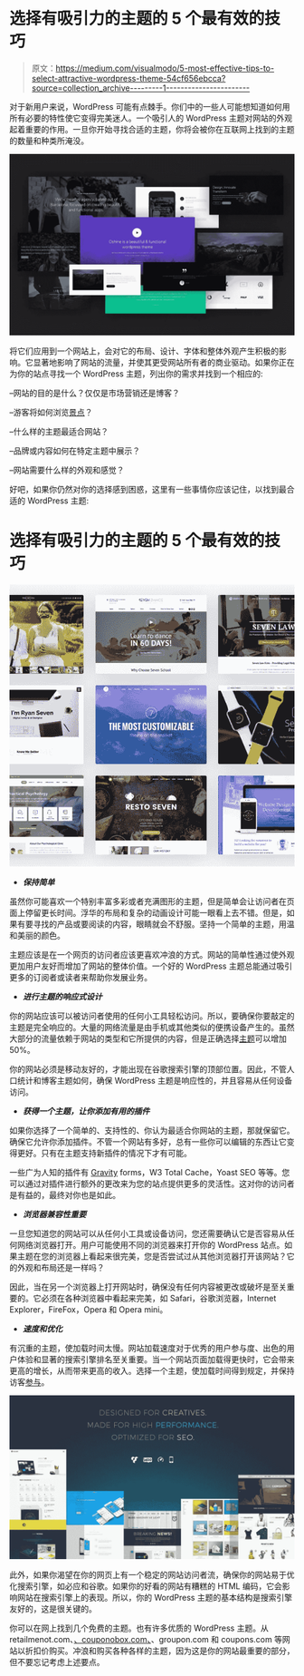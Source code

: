 # 选择有吸引力的主题的 5 个最有效的技巧

> 原文：<https://medium.com/visualmodo/5-most-effective-tips-to-select-attractive-wordpress-theme-54cf656ebcca?source=collection_archive---------1----------------------->

对于新用户来说，WordPress 可能有点棘手。你们中的一些人可能想知道如何用所有必要的特性使它变得完美迷人。一个吸引人的 WordPress 主题对网站的外观起着重要的作用。一旦你开始寻找合适的主题，你将会被你在互联网上找到的主题的数量和种类所淹没。

![](img/b6f2d1b81afb3cf1b9e84233df78feb3.png)

将它们应用到一个网站上，会对它的布局、设计、字体和整体外观产生积极的影响。它显著地影响了网站的流量，并使其更受网站所有者的商业驱动。如果你正在为你的站点寻找一个 WordPress 主题，列出你的需求并找到一个相应的:

–网站的目的是什么？仅仅是市场营销还是博客？

–游客将如何浏览[景点](https://visualmodo.com/)？

–什么样的主题最适合网站？

–品牌或内容如何在特定主题中展示？

–网站需要什么样的外观和感觉？

好吧，如果你仍然对你的选择感到困惑，这里有一些事情你应该记住，以找到最合适的 WordPress 主题:

# 选择有吸引力的主题的 5 个最有效的技巧

![](img/9c1323edddb20ce6426998a42183f31e.png)

*   ***保持简单***

虽然你可能喜欢一个特别丰富多彩或者充满图形的主题，但是简单会让访问者在页面上停留更长时间。浮华的布局和复杂的动画设计可能一眼看上去不错。但是，如果有要寻找的产品或要阅读的内容，眼睛就会不舒服。坚持一个简单的主题，用温和美丽的颜色。

主题应该是在一个网页的访问者应该更喜欢冲浪的方式。网站的简单性通过使外观更加用户友好而增加了网站的整体价值。一个好的 WordPress 主题总能通过吸引更多的订阅者或读者来帮助你发展业务。

*   ***进行主题的响应式设计***

你的网站应该可以被访问者使用的任何小工具轻松访问。所以，要确保你要敲定的主题是完全响应的。大量的网络流量是由手机或其他类似的便携设备产生的。虽然大部分的流量依赖于网站的类型和它所提供的内容，但是正确选择[主题](https://visualmodo.com/)可以增加 50%。

你的网站必须是移动友好的，才能出现在谷歌搜索引擎的顶部位置。因此，不管人口统计和博客主题如何，确保 WordPress 主题是响应性的，并且容易从任何设备访问。

*   ***获得一个主题，让你添加有用的插件***

如果你选择了一个简单的、支持性的、你认为最适合你网站的主题，那就保留它。确保它允许你添加插件。不管一个网站有多好，总有一些你可以编辑的东西让它变得更好。只有在主题支持新插件的情况下才有可能。

一些广为人知的插件有 [Gravity](https://visualmodo.com/) forms，W3 Total Cache，Yoast SEO 等等。您可以通过对插件进行额外的更改来为您的站点提供更多的灵活性。这对你的访问者是有益的，最终对你也是如此。

*   ***浏览器兼容性重要***

一旦您知道您的网站可以从任何小工具或设备访问，您还需要确认它是否容易从任何网络浏览器打开。用户可能使用不同的浏览器来打开你的 WordPress 站点。如果主题在您的浏览器上看起来很完美，您是否尝试过从其他浏览器打开该网站？它的外观和布局还是一样吗？

因此，当在另一个浏览器上打开网站时，确保没有任何内容被更改或破坏是至关重要的。它必须在各种浏览器中看起来完美，如 Safari，谷歌浏览器，Internet Explorer，FireFox，Opera 和 Opera mini。

*   ***速度和优化***

有沉重的主题，使加载时间太慢。网站加载速度对于优秀的用户参与度、出色的用户体验和显著的搜索引擎排名至关重要。当一个网站页面加载得更快时，它会带来更高的增长，从而带来更高的收入。选择一个主题，使加载时间得到规定，并保持访客[参与](https://visualmodo.com/)。

![](img/11c5ef84ca61df66759affc37c9ee829.png)

此外，如果你渴望在你的网页上有一个稳定的网站访问者流，确保你的网站易于优化搜索引擎，如必应和谷歌。如果你的好看的网站有糟糕的 HTML 编码，它会影响网站在搜索引擎上的表现。所以，你的 WordPress 主题的基本结构是搜索引擎友好的，这是很关键的。

你可以在网上找到几个免费的主题。也有许多优质的 WordPress 主题。从 retailmenot.com、[、couponobox.com、](https://www.couponobox.com/)、groupon.com 和 coupons.com 等网站以折扣价购买。冲浪和购买各种各样的主题，因为这是你的网站最重要的部分，但不要忘记考虑上述要点。